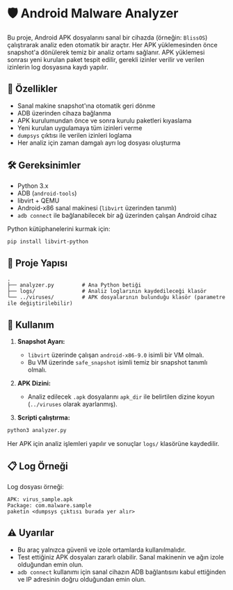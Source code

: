 # 🛡️ Android Malware Analyzer

Bu proje, Android APK dosyalarını sanal bir cihazda (örneğin: `BlissOS`) çalıştırarak analiz eden otomatik bir araçtır. Her APK yüklemesinden önce snapshot'a dönülerek temiz bir analiz ortamı sağlanır. APK yüklemesi sonrası yeni kurulan paket tespit edilir, gerekli izinler verilir ve verilen izinlerin log dosyasına kaydı yapılır.

## 📂 Özellikler

- Sanal makine snapshot'ına otomatik geri dönme
- ADB üzerinden cihaza bağlanma
- APK kurulumundan önce ve sonra kurulu paketleri kıyaslama
- Yeni kurulan uygulamaya tüm izinleri verme
- `dumpsys` çıktısı ile verilen izinleri loglama
- Her analiz için zaman damgalı ayrı log dosyası oluşturma

## 🛠️ Gereksinimler

- Python 3.x
- ADB (`android-tools`)
- libvirt + QEMU
- Android-x86 sanal makinesi (`libvirt` üzerinden tanımlı)
- `adb connect` ile bağlanabilecek bir ağ üzerinden çalışan Android cihaz

Python kütüphanelerini kurmak için:

```bash
pip install libvirt-python
```

## 📁 Proje Yapısı

```
.
├── analyzer.py         # Ana Python betiği
├── logs/               # Analiz loglarının kaydedileceği klasör
└── ../viruses/         # APK dosyalarının bulunduğu klasör (parametre ile değiştirilebilir)
```

## 🚀 Kullanım

1. **Snapshot Ayarı:**
   - `libvirt` üzerinde çalışan `android-x86-9.0` isimli bir VM olmalı.
   - Bu VM üzerinde `safe_snapshot` isimli temiz bir snapshot tanımlı olmalı.

2. **APK Dizini:**
   - Analiz edilecek `.apk` dosyalarını `apk_dir` ile belirtilen dizine koyun (`../viruses` olarak ayarlanmış).

3. **Scripti çalıştırma:**

```bash
python3 analyzer.py
```

Her APK için analiz işlemleri yapılır ve sonuçlar `logs/` klasörüne kaydedilir.

## 📋 Log Örneği

Log dosyası örneği:

```
APK: virus_sample.apk
Package: com.malware.sample
paketin <dumpsys çıktısı burada yer alır>
```

## ⚠️ Uyarılar

- Bu araç yalnızca güvenli ve izole ortamlarda kullanılmalıdır.
- Test ettiğiniz APK dosyaları zararlı olabilir. Sanal makinenin ve ağın izole olduğundan emin olun.
- `adb connect` kullanımı için sanal cihazın ADB bağlantısını kabul ettiğinden ve IP adresinin doğru olduğundan emin olun.

